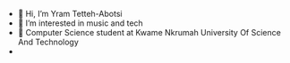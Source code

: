 - 👋 Hi, I’m Yram Tetteh-Abotsi
- 👀 I’m interested in music and tech
- 🌱 Computer Science student at Kwame Nkrumah University Of Science And Technology
-
<!---
Asheryram/Asheryram is a ✨ special ✨ repository because its `README.md` (this file) appears on your GitHub profile.
You can click the Preview link to take a look at your changes.
--->
